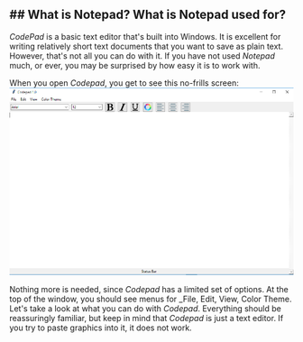 ## ## What is Notepad? What is Notepad used for?
_CodePad_  is a basic text editor that's built into Windows. It is excellent for writing relatively short text documents that you want to save as plain text. However, that's not all you can do with it. If you have not used  _Notepad_  much, or ever, you may be surprised by how easy it is to work with.

When you open  _Codepad_, you get to see this no-frills screen:
![enter image description here](https://raw.githubusercontent.com/Aditya664/CodePad/master/SS/1.PNG)

Nothing more is needed, since _Codepad_ has a limited set of options. At the top of the window, you should see menus for _File, Edit, View, Color Theme. Let's take a look at what you can do with _Codepad_. Everything should be reassuringly familiar, but keep in mind that _Codepad_ is just a text editor. If you try to paste graphics into it, it does not work.
